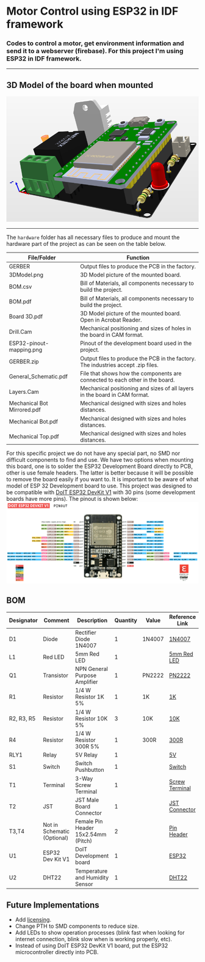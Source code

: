 # Motor Control using ESP32 in IDF framework
### Codes to control a motor, get environment information and send it to a webserver (firebase). For this project I'm using ESP32 in IDF framework.

______________

## 3D Model of the board when mounted

![3D Model](https://github.com/clfregis/motor_control/blob/master/hardware/3DModel.png)

______________

The `hardware` folder has all necessary files to produce and mount the hardware part of the project as can be seen on the table below.

|File/Folder                |Function                                                                         |
|---------------------------|---------------------------------------------------------------------------------|
|GERBER                     |Output files to produce the PCB in the factory.                                  |
|3DModel.png                |3D Model picture of the mounted board.                                           |
|BOM.csv                    |Bill of Materials, all components necessary to build the project.                |
|BOM.pdf                    |Bill of Materials, all components necessary to build the project.                |
|Board 3D.pdf               |3D Model picture of the mounted board. Open in Acrobat Reader.                   |
|Drill.Cam                  |Mechanical positioning and sizes of holes in the board in CAM format.            |
|ESP32-pinout-mapping.png   |Pinout of the development board used in the project.                             |
|GERBER.zip                 |Output files to produce the PCB in the factory. The industries accept .zip files.|
|General_Schematic.pdf      |File that shows how the components are connected to each other in the board.     |
|Layers.Cam                 |Mechanical positioning and sizes of all layers in the board in CAM format.       |
|Mechanical Bot Mirrored.pdf|Mechanical designed with sizes and holes distances.                              |
|Mechanical Bot.pdf         |Mechanical designed with sizes and holes distances.                              |
|Mechanical Top.pdf         |Mechanical designed with sizes and holes distances.                              |	

For this specific project we do not have any special part, no SMD nor difficult components to find and use. We have two options when mounting this board, one is to solder the ESP32 Development Board directly to PCB, other is use female headers. The latter is better because it will be possible to remove the board easily if you want to.
It is important to be aware of what model of ESP 32 Development board to use. This project was designed to be compatible with [DoIT ESP32 DevKit V1](https://docs.platformio.org/en/latest/boards/espressif32/esp32doit-devkit-v1.html) with 30 pins (some development boards have more pins). The pinout is shown below:
![DoIT ESP32 DevKit V1](https://github.com/clfregis/motor_control/blob/master/hardware/ESP32-pinout-mapping.png)


## BOM

|Designator|Comment                    |Description                        |Quantity|Value |Reference Link    |
|----------|---------------------------|-----------------------------------|--------|------|------------------|
|D1        |Diode                      |Rectifier Diode 1N4007             |1       |1N4007|[1N4007]()        |
|L1        |Red LED                    |5mm Red LED                        |1       |      |[5mm Red LED]()   |
|Q1        |Transistor                 |NPN General Purpose Amplifier      |1       |PN2222|[PN2222]()        |
|R1        |Resistor                   |1/4 W Resistor 1K 5%               |1       |1K    |[1K]()            |
|R2, R3, R5|Resistor                   |1/4 W Resistor 10K 5%              |3       |10K   |[10K]()           |
|R4        |Resistor                   |1/4 W Resistor 300R 5%             |1       |300R  |[300R]()          |
|RLY1      |Relay                      |5V Relay                           |1       |      |[5V]()            |
|S1        |Switch                     |Switch Pushbutton                  |1       |      |[Switch]()        |
|T1        |Terminal                   |3-Way Screw Terminal               |1       |      |[Screw Terminal]()|
|T2        |JST                        |JST Male Board Connector           |1       |      |[JST Connector]() |
|T3,T4     |Not in Schematic (Optional)|Female Pin Header 15x2.54mm (Pitch)|2       |      |[Pin Header]()    |
|U1        |ESP32 Dev Kit V1           |DoIT Development board             |1       |      |[ESP32]()         |
|U2        |DHT22                      |Temperature and Humidity Sensor    |1       |      |[DHT22]()         |

## Future Implementations

+ Add [licensing](https://forum.mysensors.org/topic/3096/open-hardware-licensing).
+ Change PTH to SMD components to reduce size.
+ Add LEDs to show operation processes (blink fast when looking for internet connection, blink slow when is working properly, etc).
+ Instead of using DoIT ESP32 DevKit V1 board, put the ESP32 microcontroller directly into PCB.
